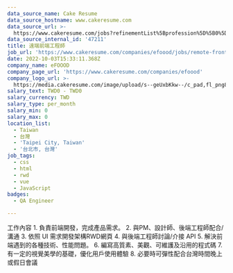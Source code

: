 ```yaml
---
data_source_name: Cake Resume
data_source_hostname: www.cakeresume.com
data_source_url: >-
  https://www.cakeresume.com/jobs?refinementList%5Bprofession%5D%5B0%5D=engineering_qa-engineer&refinementList%5Bsalary_type%5D=per_month&refinementList%5Bsalary_currency%5D=TWD&range%5Bsalary_range%5D%5Bmax%5D=600000
data_source_internal_id: '47211'
title: 遠端前端工程師
job_url: 'https://www.cakeresume.com/companies/efoood/jobs/remote-front-end-engineer'
date: 2022-10-03T15:33:11.368Z
company_name: eFOOOD
company_page_url: 'https://www.cakeresume.com/companies/efoood'
company_logo_url: >-
  https://media.cakeresume.com/image/upload/s--geUxbKkw--/c_pad,fl_png8,h_200,w_200/v1584545961/smfhsgxr40fuezerscp8.png
salary_text: TWD0 - TWD0
salary_currency: TWD
salary_type: per_month
salary_min: 0
salary_max: 0
location_list:
  - Taiwan
  - 台灣
  - 'Taipei City, Taiwan'
  - '台北市, 台灣'
job_tags:
  - css
  - html
  - rwd
  - vue
  - JavaScript
badges:
  - QA Engineer

---
```


工作內容 1. 負責前端開發，完成產品需求。 2. 與PM、設計師、後端工程師配合/溝通 3. 依照 UI 需求開發架構RWD網頁 4. 與後端工程師討論/介接 API 5. 解決前端遇到的各種技術、性能問題。 6. 編寫高質素、美觀、可維護及沿用的程式碼 7. 有一定的視覺美學的基礎，優化用戶使用體驗 8. 必要時可彈性配合台灣時間晚上或假日會議